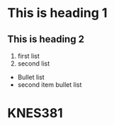 # This is heading 1
## This is heading 2
1) first list
2) second list
+ Bullet list
+ second item bullet list

# KNES381
